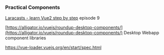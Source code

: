 ### Practical Components

[Laracasts - learn Vue2 step by step](https://laracasts.com/series/learn-vue-2-step-by-step/episodes/9?autoplay=true)    episode 9

[https://alligator.io/vuejs/roundup-desktop-components/](https://alligator.io/vuejs/roundup-desktop-components/)    Desktop Webapp component libraries

https://vue-loader.vuejs.org/en/start/spec.html

